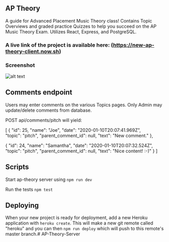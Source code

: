 ## AP Theory

A guide for Advanced Placement Music Theory class! Contains Topic Overviews and graded practice Quizzes to help you succeed on the AP Music Theory Exam. Utilizes React, Express, and PostgreSQL.

### A live link of the project is available here: (https://new-ap-theory-client.now.sh)

### Screenshot
![alt text](https://github.com/jon424/new-AP-Theory-Client/blob/5d175110016a56e234ac852d4cf69d35cf076748/src/Topic/TopicAttachments/ap-theory-screenshot.png "AP Theory Homepage")


## Comments endpoint

Users may enter comments on the various Topics pages. Only Admin may update/delete comments from database. 

POST api/comments/pitch will yield:

[
{
"id": 25,
"name": "Joe",
"date": "2020-01-10T20:07:41.969Z",
"topic": "pitch",
"parent_comment_id": null,
"text": "New comment."
},

{
"id": 24,
"name": "Samantha",
"date": "2020-01-10T20:07:32.524Z",
"topic": "pitch",
"parent_comment_id": null,
"text": "Nice content! :-)"
}
]


## Scripts

Start ap-theory server using `npm run dev`

Run the tests `npm test`


## Deploying

When your new project is ready for deployment, add a new Heroku application with `heroku create`. This will make a new git remote called "heroku" and you can then `npm run deploy` which will push to this remote's master branch.# AP-Theory-Server
